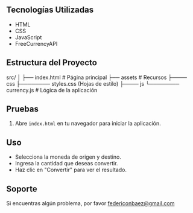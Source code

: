 ## Tecnologías Utilizadas
- HTML
- CSS
- JavaScript
- FreeCurrencyAPI

## Estructura del Proyecto
src/
│
├── index.html # Página principal
├── assets # Recursos
├──── css
├──────── styles.css (Hojas de estilo)
├──── js
└──────── currency.js # Lógica de la aplicación

## Pruebas
1. Abre `index.html` en tu navegador para iniciar la aplicación.

## Uso
- Selecciona la moneda de origen y destino.
- Ingresa la cantidad que deseas convertir.
- Haz clic en "Convertir" para ver el resultado.

## Soporte
Si encuentras algún problema, por favor federiconbaez@gmail.com